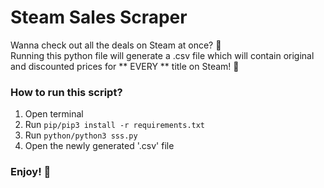 # Steam Sales Scraper
<p>
Wanna check out all the deals on Steam at once? 🤨
<br>
Running this python file will generate a .csv file which will contain original and discounted prices for ** EVERY ** title on Steam! 🤯
</p>

### How to run this script?

1. Open terminal
2. Run `pip/pip3 install -r requirements.txt`
3. Run `python/python3 sss.py`
4. Open the newly generated '.csv' file

### Enjoy! 🥳
